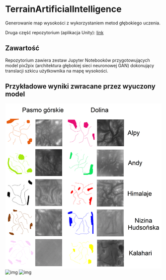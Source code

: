 # TerrainArtificialIntelligence
Generowanie map wysokości z wykorzystaniem metod głębokiego uczenia.

Druga część repozytorium (aplikacja Unity): [link](https://github.com/pawel0705/DeepLearningTerrainGeneration)

## Zawartość

Repozytorium zawiera zestaw Jupyter Notebooków przygotowujących model pix2pix (architektura głębokiej sieci neuronowej GAN) dokonujący translacji szkicu użytkownika na mapę wysokości. 

## Przykładowe wyniki zwracane przez wyuczony model

![img](/images/img1.png)
![img](/images/img2.png)
![img](/images/img3.png)
